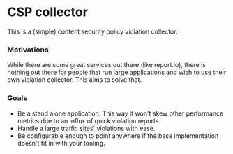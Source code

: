 # CSP collector

This is a (simple) content security policy violation collector.

### Motivations

While there are some great services out there (like report.io), there
is nothing out there for people that run large applications and wish to
use their own violation collector. This aims to solve that.

### Goals

- Be a stand alone application. This way it won't skew other performance
  metrics due to an influx of quick violation reports.
- Handle a large traffic sites' violations with ease.
- Be configurable enough to point anywhere if the base implementation
  doesn't fit in with your tooling.
